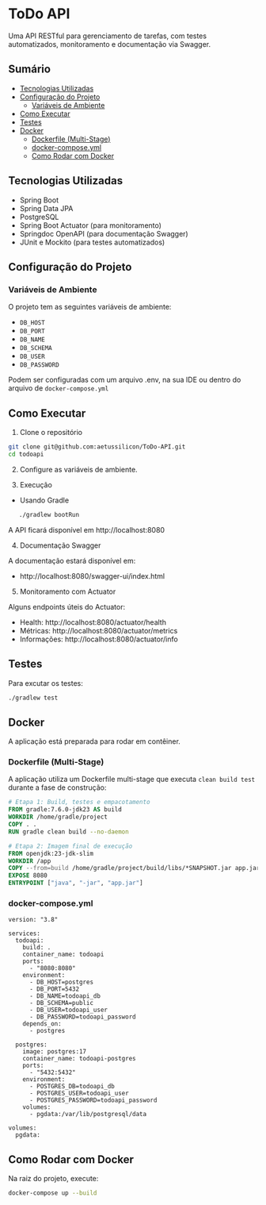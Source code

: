 # ToDo API

Uma API RESTful para gerenciamento de tarefas, com testes automatizados, monitoramento e documentação via Swagger.

## Sumário

- [Tecnologias Utilizadas](#tecnologias-utilizadas)
- [Configuração do Projeto](#configuração-do-projeto)
    - [Variáveis de Ambiente](#variáveis-de-ambiente)
- [Como Executar](#como-executar)
- [Testes](#testes)
- [Docker](#docker)
    - [Dockerfile (Multi-Stage)](#dockerfile-multi-stage)
    - [docker-compose.yml](#docker-composeyml)
    - [Como Rodar com Docker](#como-rodar-com-docker)

## Tecnologias Utilizadas

- Spring Boot
- Spring Data JPA
- PostgreSQL
- Spring Boot Actuator (para monitoramento)
- Springdoc OpenAPI (para documentação Swagger)
- JUnit e Mockito (para testes automatizados)

## Configuração do Projeto

### Variáveis de Ambiente

O projeto tem as seguintes variáveis de ambiente:

- `DB_HOST`
- `DB_PORT`
- `DB_NAME`
- `DB_SCHEMA`
- `DB_USER`
- `DB_PASSWORD`

Podem ser configuradas com um arquivo .env, na sua IDE ou dentro do arquivo de `docker-compose.yml`

## Como Executar

1. Clone o repositório

```bash
git clone git@github.com:aetussilicon/ToDo-API.git
cd todoapi
```

2. Configure as variáveis de ambiente.

3. Execução

 - Usando Gradle

 ```bash
    ./gradlew bootRun
 ```

 A API ficará disponível em http://localhost:8080

4. Documentação Swagger

A documentação estará disponível em:

 - http://localhost:8080/swagger-ui/index.html

5. Monitoramento com Actuator

Alguns endpoints úteis do Actuator:

 - Health: http://localhost:8080/actuator/health
 - Métricas: http://localhost:8080/actuator/metrics
 - Informações: http://localhost:8080/actuator/info

## Testes

Para excutar os testes:

```bash
./gradlew test
```

## Docker

A aplicação está preparada para rodar em contêiner.

### Dockerfile (Multi-Stage)
A aplicação utiliza um Dockerfile multi-stage que executa `clean build test` durante a fase de construção:

```dockerfile
# Etapa 1: Build, testes e empacotamento
FROM gradle:7.6.0-jdk23 AS build
WORKDIR /home/gradle/project
COPY . .
RUN gradle clean build --no-daemon

# Etapa 2: Imagem final de execução
FROM openjdk:23-jdk-slim
WORKDIR /app
COPY --from=build /home/gradle/project/build/libs/*SNAPSHOT.jar app.jar
EXPOSE 8080
ENTRYPOINT ["java", "-jar", "app.jar"]
```

### docker-compose.yml

```ymal
version: "3.8"

services:
  todoapi:
    build: .
    container_name: todoapi
    ports:
      - "8080:8080"
    environment:
      - DB_HOST=postgres
      - DB_PORT=5432
      - DB_NAME=todoapi_db
      - DB_SCHEMA=public
      - DB_USER=todoapi_user
      - DB_PASSWORD=todoapi_password
    depends_on:
      - postgres

  postgres:
    image: postgres:17
    container_name: todoapi-postgres
    ports:
      - "5432:5432"
    environment:
      - POSTGRES_DB=todoapi_db
      - POSTGRES_USER=todoapi_user
      - POSTGRES_PASSWORD=todoapi_password
    volumes:
      - pgdata:/var/lib/postgresql/data

volumes:
  pgdata:
```

## Como Rodar com Docker

Na raiz do projeto, execute:

```bash
docker-compose up --build
```
